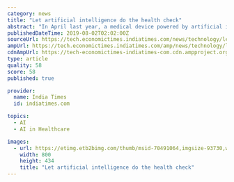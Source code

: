 ```yaml
---
category: news
title: "Let artificial intelligence do the health check"
abstract: "In April last year, a medical device powered by artificial intelligence (AI ... affordable cancer therapy and also develop costeffective models of care. This includes innovatively designed ..."
publishedDateTime: 2019-08-02T02:02:00Z
sourceUrl: https://tech.economictimes.indiatimes.com/news/technology/let-artificial-intelligence-do-the-health-check/70491064
ampUrl: https://tech.economictimes.indiatimes.com/amp/news/technology/let-artificial-intelligence-do-the-health-check/70491064
cdnAmpUrl: https://tech-economictimes-indiatimes-com.cdn.ampproject.org/c/s/tech.economictimes.indiatimes.com/amp/news/technology/let-artificial-intelligence-do-the-health-check/70491064
type: article
quality: 58
score: 58
published: true

provider:
  name: India Times
  id: indiatimes.com

topics:
  - AI
  - AI in Healthcare

images:
  - url: https://etimg.etb2bimg.com/thumb/msid-70491064,imgsize-93730,width-800,height-434,overlay-ettech/let-artificial-intelligence-do-the-health-check.jpg
    width: 800
    height: 434
    title: "Let artificial intelligence do the health check"
---
```

